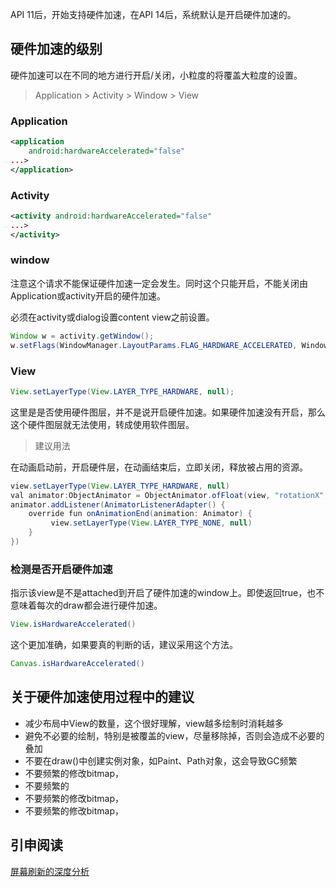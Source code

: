 API 11后，开始支持硬件加速，在API 14后，系统默认是开启硬件加速的。

## 硬件加速的级别

硬件加速可以在不同的地方进行开启/关闭，小粒度的将覆盖大粒度的设置。

> Application > Activity > Window > View

### Application

```xml
<application 
    android:hardwareAccelerated="false" 
...>
</application>
```

### Activity

```xml
<activity android:hardwareAccelerated="false"
...>
</activity>
```

### window

注意这个请求不能保证硬件加速一定会发生。同时这个只能开启，不能关闭由Application或activity开启的硬件加速。

必须在activity或dialog设置content view之前设置。

```java
Window w = activity.getWindow();
w.setFlags(WindowManager.LayoutParams.FLAG_HARDWARE_ACCELERATED, WindowManager.LayoutParams.FLAG_HARDWARE_ACCELERATED);
```

### View

```java
View.setLayerType(View.LAYER_TYPE_HARDWARE, null);
```

这里是是否使用硬件图层，并不是说开启硬件加速。如果硬件加速没有开启，那么这个硬件图层就无法使用，转成使用软件图层。

> 建议用法

在动画启动前，开启硬件层，在动画结束后，立即关闭，释放被占用的资源。

```java
view.setLayerType(View.LAYER_TYPE_HARDWARE, null)
val animator:ObjectAnimator = ObjectAnimator.ofFloat(view, "rotationX", 180)
animator.addListener(AnimatorListenerAdapter() {
    override fun onAnimationEnd(animation: Animator) {
         view.setLayerType(View.LAYER_TYPE_NONE, null)
    }
})
```

### 检测是否开启硬件加速

指示该view是不是attached到开启了硬件加速的window上。即使返回true，也不意味着每次的draw都会进行硬件加速。

```java
View.isHardwareAccelerated()
```

这个更加准确，如果要真的判断的话，建议采用这个方法。
```java
Canvas.isHardwareAccelerated()
```

## 关于硬件加速使用过程中的建议

* 减少布局中View的数量，这个很好理解，view越多绘制时消耗越多
* 避免不必要的绘制，特别是被覆盖的view，尽量移除掉，否则会造成不必要的叠加
* 不要在draw()中创建实例对象，如Paint、Path对象，这会导致GC频繁
* 不要频繁的修改bitmap，
* 不要频繁的
* 不要频繁的修改bitmap，
* 不要频繁的修改bitmap，

## 引申阅读

[屏幕刷新的深度分析](./屏幕刷新的深度分析.md)
